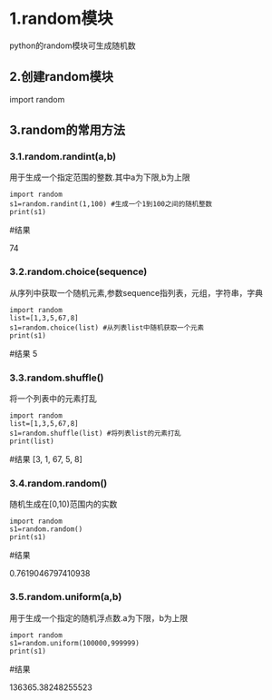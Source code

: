 # 1.random模块

python的random模块可生成随机数 

## 2.创建random模块

import random

## 3.random的常用方法

### 3.1.random.randint(a,b)

用于生成一个指定范围的整数.其中a为下限,b为上限

```
import random
s1=random.randint(1,100) #生成一个1到100之间的随机整数
print(s1)
```

#结果

74

### 3.2.random.choice(sequence)

从序列中获取一个随机元素,参数sequence指列表，元组，字符串，字典

```
import random
list=[1,3,5,67,8]
s1=random.choice(list) #从列表list中随机获取一个元素
print(s1)
```

#结果
5

### 3.3.random.shuffle()

将一个列表中的元素打乱

```
import random
list=[1,3,5,67,8]
s1=random.shuffle(list) #将列表list的元素打乱
print(list)
```

#结果
[3, 1, 67, 5, 8]

### 3.4.random.random()

随机生成在[0,10)范围内的实数

```
import random
s1=random.random()
print(s1)
```

#结果

0.7619046797410938

### 3.5.random.uniform(a,b)

用于生成一个指定的随机浮点数.a为下限，b为上限

```
import random
s1=random.uniform(100000,999999)
print(s1)
```

#结果

136365.38248255523